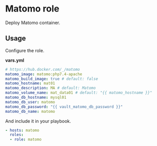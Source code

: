 # Matomo role

Deploy Matomo container.

## Usage

Configure the role.

**vars.yml**

```yml
# https://hub.docker.com/_/matomo
matomo_image: matomo:php7.4-apache
matomo_build_image: true # default: false
matomo_hostname: mat01
matomo_description: MA # default: Matomo
matomo_volume_name: mat_data01 # default: "{{ matomo_hostname }}"
matomo_db_hostname: mysql01
matomo_db_user: matomo
matomo_db_password: "{{ vault_matomo_db_password }}"
matomo_db_name: matomo
```

And include it in your playbook.

```yml
- hosts: matomo
  roles:
  - role: matomo
```
